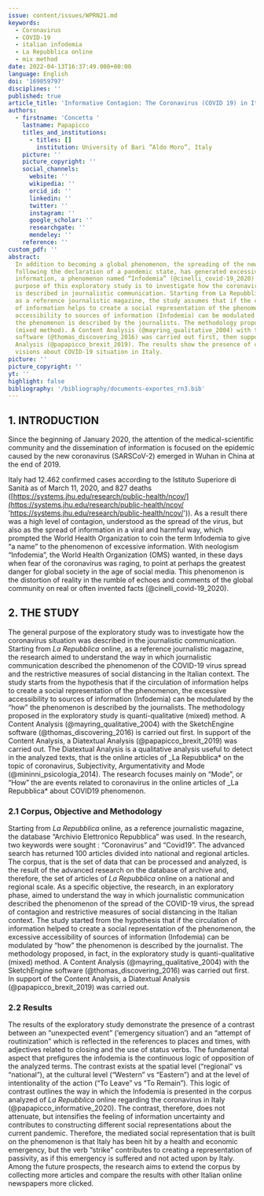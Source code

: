 ```yaml
---
issue: content/issues/WPRN21.md
keywords:
  - Coronavirus
  - COVID-19
  - italian infodemia
  - La Repubblica online
  - mix method
date: 2022-04-13T16:37:49.000+00:00
language: English
doi: '169059797'
disciplines: ''
published: true
article_title: 'Informative Contagion: The Coronavirus (COVID 19) in Italian journalism'
authors:
  - firstname: 'Concetta '
    lastname: Papapicco
    titles_and_institutions:
      - titles: []
        institution: University of Bari “Aldo Moro”, Italy
    picture: ''
    picture_copyright: ''
    social_channels:
      website: ''
      wikipedia: ''
      orcid_id: ''
      linkedin: ''
      twitter: ''
      instagram: ''
      google_scholar: ''
      researchgate: ''
      mendeley: ''
    reference: ''
custom_pdf: ''
abstract:
  In addition to becoming a global phenomenon, the spreading of the new Coronavirus,
  following the declaration of a pandemic state, has generated excessive access to
  information, a phenomenon named “Infodemia” (@cinelli_covid-19_2020). The general
  purpose of this exploratory study is to investigate how the coronavirus situation
  is described in journalistic communication. Starting from La Repubblica online,
  as a reference journalistic magazine, the study assumes that if the circulation
  of information helps to create a social representation of the phenomenon, the excessive
  accessibility to sources of information (Infodemia) can be modulated by the “how”
  the phenomenon is described by the journalists. The methodology proposed is quanti-qualitative
  (mixed method). A Content Analysis (@mayring_qualitative_2004) with the SketchEngine
  software (@thomas_discovering_2016) was carried out first, then supported by a Diatextual
  Analysis (@papapicco_brexit_2019). The results show the presence of contrasting
  visions about COVID-19 situation in Italy.
picture: ''
picture_copyright: ''
yt: ''
highlight: false
bibliography: '/bibliography/documents-exportes_rn3.bib'
---
```


## 1. INTRODUCTION

Since the beginning of January 2020, the attention of the medical-scientific community and the dissemination of information is focused on the epidemic caused by the new coronavirus (SARSCoV-2) emerged in Wuhan in China at the end of 2019.

Italy had 12.462 confirmed cases according to the Istituto Superiore di Sanità as of March 11, 2020, and 827 deaths ([https://systems.jhu.edu/research/public-health/ncov/](https://systems.jhu.edu/research/public-health/ncov/ 'https://systems.jhu.edu/research/public-health/ncov/')). As a result there was a high level of contagion, understood as the spread of the virus, but also as the spread of information in a viral and harmful way, which prompted the World Health Organization to coin the term Infodemia to give “a name” to the phenomenon of excessive information. With neologism “Infodemia”, the World Health Organization (OMS) wanted, in these days when fear of the coronavirus was raging, to point at perhaps the greatest danger for global society in the age of social media. This phenomenon is the distortion of reality in the rumble of echoes and comments of the global community on real or often invented facts (@cinelli_covid-19_2020).

## 2. THE STUDY

The general purpose of the exploratory study was to investigate how the coronavirus situation was described in the journalistic communication. Starting from _La Repubblica_ online, as a reference journalistic magazine, the research aimed to understand the way in which journalistic communication described the phenomenon of the COVID-19 virus spread and the restrictive measures of social distancing in the Italian context. The study starts from the hypothesis that if the circulation of information helps to create a social representation of the phenomenon, the excessive accessibility to sources of information (Infodemia) can be modulated by the “how” the phenomenon is described by the journalists. The methodology proposed in the exploratory study is quanti-qualitative (mixed) method. A Content Analysis (@mayring_qualitative_2004) with the SketchEngine software (@thomas_discovering_2016) is carried out first. In support of the Content Analysis, a Diatextual Analysis (@papapicco_brexit_2019) was carried out. The Diatextual Analysis is a qualitative analysis useful to detect in the analyzed texts, that is the online articles of \_La Repubblica* on the topic of coronavirus, Subjectivity, Argumentativity and Mode (@mininni_psicologia_2014). The research focuses mainly on “Mode”, or “How” the are events related to coronavirus in the online articles of \_La Repubblica* about COVID19 phenomenon.

### 2.1 Corpus, Objective and Methodology

Starting from _La Repubblica_ online, as a reference journalistic magazine, the database “Archivio Elettronico Repubblica” was used. In the research, two keywords were sought : “Coronavirus” and “Covid19”. The advanced search has returned 100 articles divided into national and regional articles. The corpus, that is the set of data that can be processed and analyzed, is the result of the advanced research on the database of archive and, therefore, the set of articles of _La Repubblica_ online on a national and regional scale. As a specific objective, the research, in an exploratory phase, aimed to understand the way in which journalistic communication described the phenomenon of the spread of the COVID-19 virus, the spread of contagion and restrictive measures of social distancing in the Italian context. The study started from the hypothesis that if the circulation of information helped to create a social representation of the phenomenon, the excessive accessibility of sources of information (Infodemia) can be modulated by “how” the phenomenon is described by the journalist. The methodology proposed, in fact, in the exploratory study is quanti-qualitative (mixed) method. A Content Analysis (@mayring_qualitative_2004) with the SketchEngine software (@thomas_discovering_2016) was carried out first. In support of the Content Analysis, a Diatextual Analysis (@papapicco_brexit_2019) was carried out.

### 2.2 Results

The results of the exploratory study demonstrate the presence of a contrast between an “unexpected event” (‘emergency situation’) and an “attempt of routinization” which is reflected in the references to places and times, with adjectives related to closing and the use of status verbs. The fundamental aspect that prefigures the infodemia is the continuous logic of opposition of the analyzed terms. The contrast exists at the spatial level (“regional” vs “national”), at the cultural level (“Western” vs “Eastern”) and at the level of intentionality of the action (“To Leave” vs “To Remain”). This logic of contrast outlines the way in which the Infodemia is presented in the corpus analyzed of _La Repubblica_ online regarding the coronavirus in Italy (@papapicco_informative_2020). The contrast, therefore, does not attenuate, but intensifies the feeling of information uncertainty and contributes to constructing different social representations about the current pandemic. Therefore, the mediated social representation that is built on the phenomenon is that Italy has been hit by a health and economic emergency, but the verb “strike” contributes to creating a representation of passivity, as if this emergency is suffered and not acted upon by Italy. Among the future prospects, the research aims to extend the corpus by collecting more articles and compare the results with other Italian online newspapers more clicked.
